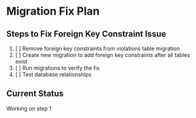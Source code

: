 # Migration Fix Plan

## Steps to Fix Foreign Key Constraint Issue

1. [ ] Remove foreign key constraints from violations table migration
2. [ ] Create new migration to add foreign key constraints after all tables exist
3. [ ] Run migrations to verify the fix
4. [ ] Test database relationships

## Current Status
Working on step 1
